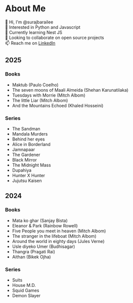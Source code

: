 
# About Me
👋 Hi, I'm @surajbarailee  
👀 Interested in Python and Javascript  
🌱 Currently learning Nest JS  
💞️ Looking to collaborate on open source projects  
📫 Reach me on [LinkedIn](https://www.linkedin.com/in/surajbarailee/)

## 2025
### Books
- Maktub (Paulo Coelho)
- The seven moons of Maali Almeida (Shehan Karunatilaka)
- Tuesdays with Morrie (Mitch Albom)
- The little Liar (Mitch Albom)
- And the Mountains Echoed (Khaled Hosseini)
  

### Series
- The Sandman
- Mandala Murders
- Behind her eyes
- Alice in Borderland
- Jamnapaar
- The Gardener
- Black Mirror
- The Midnight Mass
- Dupahiya
- Hunter X Hunter
- Jujutsu Kaisen


## 2024
### Books
- Mata ko ghar (Sanjay Bista)
- Eleanor & Park (Rainbow Rowell)
- Five People you meet in heaven (Mitch Albom)
- The stranger in the lifeboat (Mitch Albom)
- Around the world in eighty days (Jules Verne)
- Usle diyeko Umer (Budhisagar)
- Thangra (Pragati Rai)
- Aithan (Bikek Ojha)

### Series
- Suits
- House M.D.
- Squid Games
- Demon Slayer
